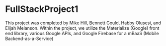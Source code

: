 # FullStackProject1
This project was completed by Mike Hill, Bennett Gould, Habby Olusesi, and Elijah Melanson.
Within the project, we utilize the Materialize (Google) front end library, various Google APIs, and Google Firebase for a mBaaS (Mobile Backend-as-a-Service)








